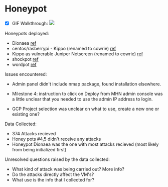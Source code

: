 # Honeypot

- [X] GIF Walkthrough: ![](https://i.imgur.com/f5MoG9c.gif)

Honeypots deployed:
- Dionaea [ref](https://dionaea.readthedocs.io/en/latest/introduction.html)
- centos/rasberrypi - Kippo (renamed to cowrie) [ref](https://github.com/threatstream/mhn/wiki/Cowrie-Sensor)
- Kippo as vulnerable Juniper Netscreen (renamed to cowrie) [ref](https://github.com/threatstream/mhn/wiki/Cowrie-Sensor)
- shockpot [ref](https://github.com/threatstream/mhn/wiki/Shockpot-Sensor)
- wordpot [ref](https://github.com/threatstream/mhn/wiki/Wordpot-Sensor)

Issues encountered:
- Admin panel didn't include nmap package, found installation elsewhere.

- Milestone 4: instruction to click on Deploy from MHN admin console was a little unclear that you needed to use the admin IP address to login.

- GCP Project selection was unclear on what to use, create a new one or existing one?

Data Collected:
- 374 Attacks recieved
- Honey pots #4,5 didn't receive any attacks
- Honeypot Dionaea was the one with most attacks recieved (most likely from being initialized first)

Unresolved questions raised by the data collected:
- What kind of attack was being carried out? More info?
- Do the attacks directly affect the VM's?
- What use is the info that I collected for?

